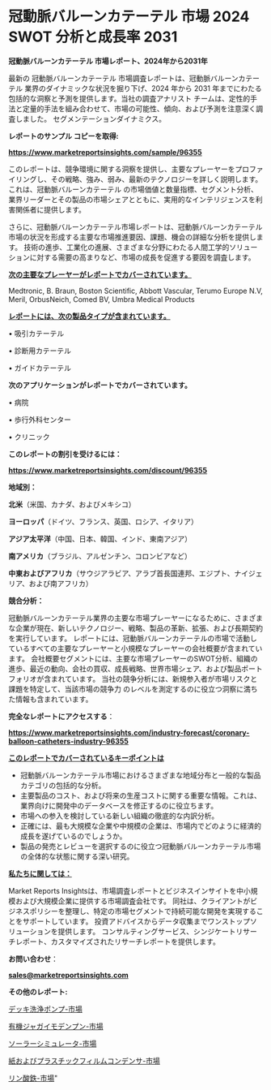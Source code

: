 # 冠動脈バルーンカテーテル 市場 2024 SWOT 分析と成長率 2031

<strong>冠動脈バルーンカテーテル 市場レポート、2024年から2031年</strong>

最新の 冠動脈バルーンカテーテル 市場調査レポートは、冠動脈バルーンカテーテル 業界のダイナミックな状況を掘り下げ、2024 年から 2031 年までにわたる包括的な洞察と予測を提供します。当社の調査アナリスト チームは、定性的手法と定量的手法を組み合わせて、市場の可能性、傾向、および予測を注意深く調査しました。 セグメンテーションダイナミクス。



<strong>レポートのサンプル コピーを取得:</strong> <a href=https://www.marketreportsinsights.com/sample/96355>

<strong><u>https://www.marketreportsinsights.com/sample/96355</u></strong></a>

このレポートは、競争環境に関する洞察を提供し、主要なプレーヤーをプロファイリングし、その戦略、強み、弱み、最新のテクノロジーを詳しく説明します。 これは、冠動脈バルーンカテーテル の市場価値と数量指標、セグメント分析、業界リーダーとその製品の市場シェアとともに、実用的なインテリジェンスを利害関係者に提供します。

さらに、冠動脈バルーンカテーテル市場レポートは、冠動脈バルーンカテーテル市場の状況を形成する主要な市場推進要因、課題、機会の詳細な分析を提供します。 技術の進歩、工業化の進展、さまざまな分野にわたる人間工学的ソリューションに対する需要の高まりなど、市場の成長を促進する要因を調査します。



<strong><u>次の主要なプレーヤーがレポートでカバーされています。</u></strong>

Medtronic, B. Braun, Boston Scientific, Abbott Vascular, Terumo Europe N.V, Meril, OrbusNeich, Comed BV, Umbra Medical Products



<strong><u><b>レポートには、次の製品タイプが含まれています。</b></u></strong>

• 吸引カテーテル

• 診断用カテーテル

• ガイドカテーテル



<strong><b>次のアプリケーションがレポートでカバーされています。</b></strong>

• 病院

• 歩行外科センター

• クリニック



<strong><b>このレポートの割引を受けるには：</b></strong><a href=https://www.marketreportsinsights.com/discount/96355>

<strong><u>https://www.marketreportsinsights.com/discount/96355</u></strong></a>



<strong>地域別：</strong>



<strong>北米</strong>（米国、カナダ、およびメキシコ）



<strong>ヨーロッパ</strong>（ドイツ、フランス、英国、ロシア、イタリア）



<strong>アジア太平洋</strong>（中国、日本、韓国、インド、東南アジア）



<strong>南アメリカ</strong>（ブラジル、アルゼンチン、コロンビアなど）



<strong>中東およびアフリカ</strong>（サウジアラビア、アラブ首長国連邦、エジプト、ナイジェリア、および南アフリカ）



<strong>競合分析：</strong>

冠動脈バルーンカテーテル業界の主要な市場プレーヤーになるために、さまざまな企業が現在、新しいテクノロジー、戦略、製品の革新、拡張、および長期契約を実行しています。 レポートには、冠動脈バルーンカテーテルの市場で活動しているすべての主要なプレーヤーと小規模なプレーヤーの会社概要が含まれています。 会社概要セグメントには、主要な市場プレーヤーのSWOT分析、組織の進歩、最近の動向、会社の買収、成長戦略、世界市場シェア、および製品ポートフォリオが含まれています。 当社の競争分析には、新規参入者が市場リスクと課題を特定して、当該市場の競争力 のレベルを測定するのに役立つ洞察に満ちた情報も含まれています。



<strong>完全なレポートにアクセスする</strong>：

<a href=https://www.marketreportsinsights.com/industry-forecast/coronary-balloon-catheters-industry-96355>

<strong><u>https://www.marketreportsinsights.com/industry-forecast/coronary-balloon-catheters-industry-96355</u></strong></a>



<strong><u><b>このレポートでカバーされているキーポイントは</b></u></strong>
<ul>
  <li>冠動脈バルーンカテーテル市場におけるさまざまな地域分布と一般的な製品カテゴリの包括的な分析。</li>
  <li>主要製品のコスト、および将来の生産コストに関する重要な情報。これは、業界向けに開発中のデータベースを修正するのに役立ちます。</li>
  <li>市場への参入を検討している新しい組織の徹底的な内訳分析。</li>
  <li>正確には、最も大規模な企業や中規模の企業は、市場内でどのように経済的成長を遂げているのでしょうか。</li>
  <li>製品の発売とレビューを選択するのに役立つ冠動脈バルーンカテーテル市場の全体的な状態に関する深い研究。</li>
</ul>


<strong><u><b>私たちに関しては：</b></u></strong>

Market Reports Insightsは、市場調査レポートとビジネスインサイトを中小規模および大規模企業に提供する市場調査会社です。 同社は、クライアントがビジネスポリシーを整理し、特定の市場セグメントで持続可能な開発を実現することをサポートしています。 投資アドバイスからデータ収集までワンストップソリューションを提供します。 コンサルティングサービス、シンジケートリサーチレポート、カスタマイズされたリサーチレポートを提供します。



<strong><b>お問い合わせ</b></strong>：

<a href=mailto:sales@marketreportsinsights.com>

<strong><u>sales@marketreportsinsights.com</u></strong></a>



<strong>その他のレポート:</strong>

<a href=https://www.linkedin.com/pulse/デッキ洗浄ポンプ-市場-2030-年までの需要に焦点を当てた-2023-年調査レポート-lofqf/>デッキ洗浄ポンプ-市場</a>

<a href=https://www.linkedin.com/pulse/有機ジャガイモデンプン-市場-2023-総利益と主要ベンダー-2030-pr-news-hub-i3adf/>有機ジャガイモデンプン-市場</a>

<a href=https://www.linkedin.com/pulse/ソーラーシミュレータ-市場-2023-swot-分析と成長率-2030-pr-news-hub-umdjf/>ソーラーシミュレータ-市場</a>

<a href=https://www.linkedin.com/pulse/紙およびプラスチックフィルムコンデンサ-市場-2023-swot-分析と成長率-2030-pr-news-hub-zu1kf/>紙およびプラスチックフィルムコンデンサ-市場</a>

<a href=https://www.linkedin.com/pulse/リン酸鉄-市場-2023-推進要因と成長機会-2030-consumer-connection-collective-360-yeplf/>リン酸鉄-市場</a>"
